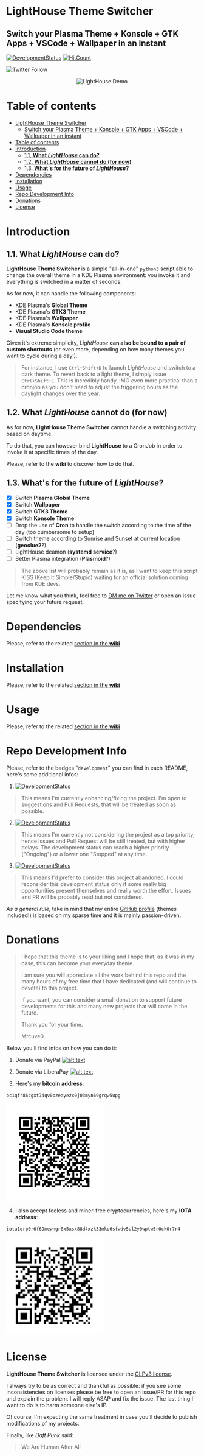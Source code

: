 # LightHouse Theme Switcher

## Switch your Plasma Theme + Konsole + GTK Apps + VSCode + Wallpaper in an instant
[![DevelopmentStatus](https://img.shields.io/badge/Development-Ongoing-brightgreen.svg)](https://img.shields.io/badge/Development-Ongoing-brightgreen.svg)
[![HitCount](http://hits.dwyl.com/Mrcuve0/Lighthouse-Theme-Switcher.svg)](http://hits.dwyl.com/Mrcuve0/Lighthouse-Theme-Switcher) 

![Twitter Follow](https://img.shields.io/twitter/follow/Mrcuve0?label=Follow%20Me%21%20%40Mrcuve0&style=social)

<p align="center">
  <img src="screenshots/LightHouse-Demo.gif" alt="LightHouse Demo"/>
</p>


Table of contents
=================
<!--ts-->
- [LightHouse Theme Switcher](#lighthouse-theme-switcher)
  - [Switch your Plasma Theme + Konsole + GTK Apps + VSCode + Wallpaper in an instant](#switch-your-plasma-theme--konsole--gtk-apps--vscode--wallpaper-in-an-instant)
- [Table of contents](#table-of-contents)
- [Introduction](#introduction)
  - [1.1. **What *LightHouse* can do?**](#11-what-lighthouse-can-do)
  - [1.2. **What *LightHouse* cannot do (for now)**](#12-what-lighthouse-cannot-do-for-now)
  - [1.3. **What's for the future of *LightHouse*?**](#13-whats-for-the-future-of-lighthouse)
- [Dependencies](#dependencies)
- [Installation](#installation)
- [Usage](#usage)
- [Repo Development Info](#repo-development-info)
- [Donations](#donations)
- [License](#license)
<!--te-->

Introduction
===

## 1.1. **What *LightHouse* can do?**

**LightHouse Theme Switcher** is a simple "all-in-one" `python3` script able to change the overall theme in a KDE Plasma environment: you invoke it and everything is switched in a matter of seconds.

As for now, it can handle the following components:

* KDE Plasma's **Global Theme**
* KDE Plasma's **GTK3 Theme**
* KDE Plasma's **Wallpaper**
* KDE Plasma's **Konsole profile**
* **Visual Studio Code theme**

Given it's extreme simplicity, *LightHouse* **can also be bound to a pair of custom shortcuts** (or even more, depending on how many themes you want to cycle during a day!).

> For instance, I use `Ctrl+Shift+D` to launch *LightHouse* and switch to a dark theme. To revert back to a light theme, I simply issue `Ctrl+Shift+L`. This is incredibly handy, IMO even more practical than a cronjob as you don't need to adjust the triggering hours as the daylight changes over the year.


## 1.2. **What *LightHouse* cannot do (for now)**

As for now, **LightHouse Theme Switcher** cannot handle a switching activity based on daytime.

To do that, you can however bind **LightHouse** to a CronJob in order to invoke it at specific times of the day.

Please, refer to the **wiki** to discover how to do that.

## 1.3. **What's for the future of *LightHouse*?**

- [x] Switch **Plasma Global Theme**
- [X] Switch **Wallpaper**
- [X] Switch **GTK3 Theme**
- [X] Switch **Konsole Theme**
- [ ] Drop the use of **Cron** to handle the switch according to the time of the day (too cumbersome to setup)
- [ ] Switch theme according to Sunrise and Sunset at current location (**geoclue2**?)
- [ ] LightHouse deamon (**systemd service**?)
- [ ] Better Plasma integration (**Plasmoid**?)

> The above list will probably remain as it is, as I want to keep this script KISS (Keep It Simple/Stupid) waiting for an official solution coming from KDE devs.

Let me know what you think, feel free to [DM me on Twitter](https://twitter.com/mrcuve0) or open an issue specifying your future request.

Dependencies
===
Please, refer to the related [section in the **wiki**](https://github.com/Mrcuve0/LightHouse-Theme-Switcher/wiki/01-Themes-and-Dependencies)

Installation
===
Please, refer to the related [section in the **wiki**](https://github.com/Mrcuve0/LightHouse-Theme-Switcher/wiki/02-Installation)

Usage
===
Please, refer to the related [section in the **wiki**](https://github.com/Mrcuve0/LightHouse-Theme-Switcher/wiki/03-Configuration)

Repo Development Info
===
Please, refer to the badges "`development`" you can find in each README, here's some additional infos:

1. [![DevelopmentStatus](https://img.shields.io/badge/Development-Ongoing-brightgreen.svg)](https://img.shields.io/badge/Development-Ongoing-brightgreen.svg)
> This means I'm currently enhancing/fixing the project. I'm open to suggestions and Pull Requests, that will be treated as soon as possible.
2. [![DevelopmentStatus](https://img.shields.io/badge/Development-Paused-yellow.svg)](https://img.shields.io/badge/Development-Paused-yellow.svg)
> This means I'm currently not considering the project as a top priority, hence issues and Pull Request will be still treated, but with higher delays. The development status can reach a higher priority ("Ongoing") or a lower one "Stopped" at any time.
3. [![DevelopmentStatus](https://img.shields.io/badge/Development-Stopped-red.svg)](https://img.shields.io/badge/Development-Stopped-red.svg)
> This means I'd prefer to consider this project abandoned. I could reconsider this development status only if some really big opportunities present themselves and really worth the effort. Issues and PR will be probably read but not considered.

*As a general rule*, take in mind that my entire [GitHub profile](https://github.com/Mrcuve0) (themes included!) is based on my sparse time and it is mainly passion-driven. 

Donations
===

> I hope that this theme is to your liking and I hope that, as it was in my case, this can become your everyday theme.
>
> I am sure you will appreciate all the work behind this repo and the many hours of my free time that I have dedicated (and will continue to devote) to this project.
> 
> If you want, you can consider a small donation to support future developments for this and many new projects that will come in the future.
>
> Thank you for your time.
> 
>Mrcuve0

Below you'll find infos on how you can do it:

1. Donate via PayPal [![alt text](https://www.paypal.com/en_US/i/btn/btn_donate_LG.gif)](https://paypal.me/mrcuve0)

2. Donate via LiberaPay [![alt text](https://liberapay.com/assets/widgets/donate.svg)](https://liberapay.com/Mrcuve0/donate)

3. Here's my **bitcoin address**:
```
bc1qfr86cgxt74qv0pzeayezx0j03myn69grqw5upg
```
![BTC Wallet](https://raw.githubusercontent.com/Mrcuve0/donations/master/BTCwallet.png)

4. I also accept feeless and miner-free cryptocurrencies, here's my **IOTA address**:
```
iota1qrp0r6f69mewngr8x5xsx88d4xzk33mkq6sfwdv5ul2y0wptw5r0ck0r7r4
```
![IOTA Wallet](https://raw.githubusercontent.com/Mrcuve0/donations/master/IOTAwallet.png)

License
===

**LightHouse Theme Switcher** is licensed under the [GLPv3 license](https://github.com/Mrcuve0/Lighthouse-Theme-Switcher/blob/master/LICENSE).

I always try to be as correct and thankful as possible: if you see some inconsistencies on licenses please be free to open an issue/PR for this repo and explain the problem. I will reply ASAP and fix the issue. The last thing I want to do is to harm someone else's IP. 

Of course, I'm expecting the same treatment in case you'll decide to publish modifications of my projects.

Finally, like *Daft Punk* said:

> We Are Human After All


